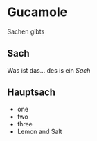 # Gucamole
Sachen gibts 
## Sach
Was ist das... des is ein *Sach* 
## Hauptsach 
* one
* two
* three
* Lemon and Salt 
